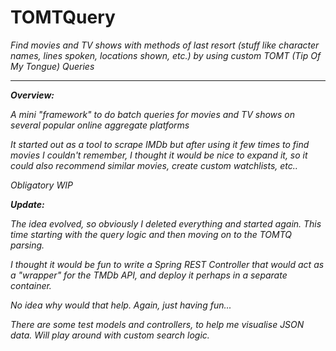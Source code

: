 # TOMTQuery

_Find movies and TV shows with methods of last resort (stuff like character names, lines spoken, locations shown, etc.)_
_by using custom TOMT (Tip Of My Tongue) Queries_

---------------------------

_**Overview:**_

_A mini "framework" to do batch queries for movies and TV shows on several popular online aggregate platforms_

_It started out as a tool to scrape IMDb but after using it few times to find movies I couldn't remember,_
_I thought it would be nice to expand it, so it could also recommend similar movies, create custom watchlists, etc.._

_Obligatory WIP_

_**Update:**_

_The idea evolved, so obviously I deleted everything and started again._
_This time starting with the query logic and then moving on to the TOMTQ parsing._


_I thought it would be fun to write a Spring REST Controller that would act as a "wrapper" for the TMDb API,_
_and deploy it perhaps in a separate container._


_No idea why would that help. Again, just having fun..._

_There are some test models and controllers, to help me visualise JSON data._
_Will play around with custom search logic._
